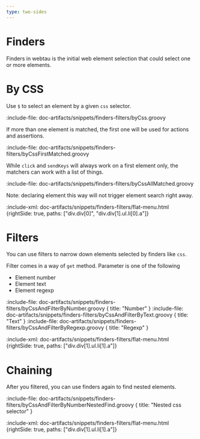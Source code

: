 ```yaml
---
type: two-sides
---
```


# Finders

Finders in webtau is the initial web element selection that could select one or more elements.

# By CSS

Use `$` to select an element by a given `css` selector.

:include-file: doc-artifacts/snippets/finders-filters/byCss.groovy

If more than one element is matched, the first one will be used for actions and assertions.

:include-file: doc-artifacts/snippets/finders-filters/byCssFirstMatched.groovy

While `click` and `sendKeys` will always work on a first element only, the matchers can work with a list of things.

:include-file: doc-artifacts/snippets/finders-filters/byCssAllMatched.groovy

Note: declaring element this way will not trigger element search right away.

:include-xml: doc-artifacts/snippets/finders-filters/flat-menu.html {rightSide: true, paths: ["div.div[0]", "div.div[1].ul.li[0].a"]}

# Filters

You can use filters to narrow down elements selected by finders like `css`.

Filter comes in a way of `get` method. Parameter is one of the following 
* Element number
* Element text
* Element regexp 

:include-file: doc-artifacts/snippets/finders-filters/byCssAndFilterByNumber.groovy { title: "Number" }
:include-file: doc-artifacts/snippets/finders-filters/byCssAndFilterByText.groovy { title: "Text" }
:include-file: doc-artifacts/snippets/finders-filters/byCssAndFilterByRegexp.groovy { title: "Regexp" }

:include-xml: doc-artifacts/snippets/finders-filters/flat-menu.html {rightSide: true, paths: ["div.div[1].ul.li[1].a"]}

# Chaining

After you filtered, you can use finders again to find nested elements.

:include-file: doc-artifacts/snippets/finders-filters/byCssAndFilterByNumberNestedFind.groovy { title: "Nested css selector" }

:include-xml: doc-artifacts/snippets/finders-filters/flat-menu.html {rightSide: true, paths: ["div.div[1].ul.li[1].a"]}
